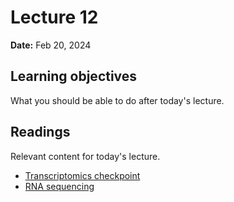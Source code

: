 # Lecture 12

**Date:** Feb 20, 2024

## Learning objectives

What you should be able to do after today's lecture.

## Readings

Relevant content for today's lecture.

-   [Transcriptomics checkpoint](../../assessments/checkpoints/transcriptomics/)
-   [RNA sequencing](https://omics.crumblearn.org/sequencing/rna/)

<!-- ## Presentation

[Live link]() for during class.
Full presentation (below) will be released afterwards.

<iframe src="https://slides.com/aalexmmaldonado/biosc1540-2024s-l08/embed?byline=hidden&share=hidden" width="100%" height="600" title="biosc1540-2024s-L08" scrolling="no" frameborder="0" webkitallowfullscreen mozallowfullscreen allowfullscreen></iframe> -->
